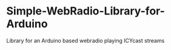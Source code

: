 # Simple-WebRadio-Library-for-Arduino
Library for an Arduino based webradio playing ICYcast streams
